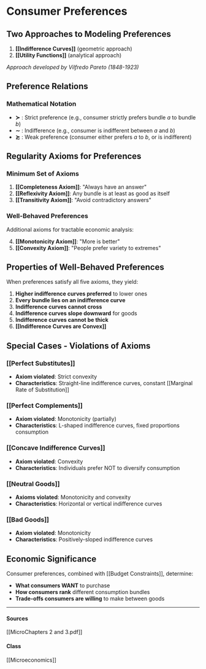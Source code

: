 # Consumer Preferences

## Two Approaches to Modeling Preferences
1. **[[Indifference Curves]]** (geometric approach)
2. **[[Utility Functions]]** (analytical approach)

*Approach developed by Vilfredo Pareto (1848-1923)*

## Preference Relations

### Mathematical Notation
- **$\succ$** : Strict preference (e.g., consumer strictly prefers bundle $a$ to bundle $b$)
- **$\sim$** : Indifference (e.g., consumer is indifferent between $a$ and $b$)  
- **$\succsim$** : Weak preference (consumer either prefers $a$ to $b$, or is indifferent)

## Regularity Axioms for Preferences

### Minimum Set of Axioms
1. **[[Completeness Axiom]]**: "Always have an answer"
2. **[[Reflexivity Axiom]]**: Any bundle is at least as good as itself  
3. **[[Transitivity Axiom]]**: "Avoid contradictory answers"

### Well-Behaved Preferences
Additional axioms for tractable economic analysis:

4. **[[Monotonicity Axiom]]**: "More is better"
5. **[[Convexity Axiom]]**: "People prefer variety to extremes"

## Properties of Well-Behaved Preferences
When preferences satisfy all five axioms, they yield:

1. **Higher indifference curves preferred** to lower ones
2. **Every bundle lies on an indifference curve**  
3. **Indifference curves cannot cross**
4. **Indifference curves slope downward** for goods
5. **Indifference curves cannot be thick**
6. **[[Indifference Curves are Convex]]**

## Special Cases - Violations of Axioms

### [[Perfect Substitutes]]
- **Axiom violated**: Strict convexity
- **Characteristics**: Straight-line indifference curves, constant [[Marginal Rate of Substitution]]

### [[Perfect Complements]] 
- **Axiom violated**: Monotonicity (partially)
- **Characteristics**: L-shaped indifference curves, fixed proportions consumption

### [[Concave Indifference Curves]]
- **Axiom violated**: Convexity
- **Characteristics**: Individuals prefer NOT to diversify consumption

### [[Neutral Goods]]
- **Axioms violated**: Monotonicity and convexity
- **Characteristics**: Horizontal or vertical indifference curves

### [[Bad Goods]]
- **Axiom violated**: Monotonicity  
- **Characteristics**: Positively-sloped indifference curves

## Economic Significance
Consumer preferences, combined with [[Budget Constraints]], determine:
- **What consumers WANT** to purchase
- **How consumers rank** different consumption bundles
- **Trade-offs consumers are willing** to make between goods

---
#### Sources
[[MicroChapters 2 and 3.pdf]]
#### Class
[[Microeconomics]]